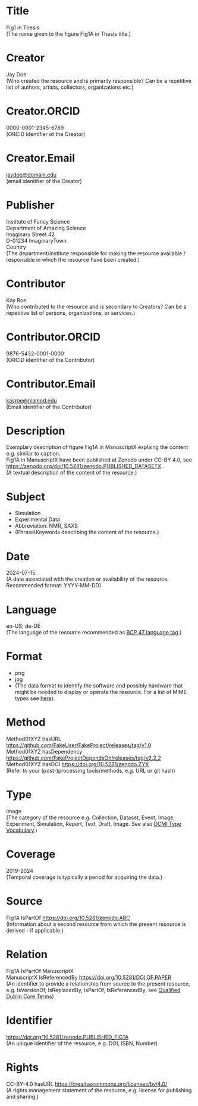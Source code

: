 # Title
Fig1 in Thesis  
(The name given to the figure Fig1A in Thesis title.)

# Creator
Jay Doe  
(Who created the resource and is primarily responsible? Can be a repetitive list of authors, artists, collectors, organizations etc.)

# Creator.ORCID
0000-0001-2345-6789  
(ORCID identifier of the Creator)

# Creator.Email
jaydoe@domain.edu  
(email identifier of the Creator)

# Publisher
Institute of Fancy Science  
Department of Amazing Science  
Imaginary Street 42  
D-01234 ImaginaryTown  
Country  
(The department/institute responsible for making the resource available / responsible in which the resource have been created.)  

# Contributor
Kay Roe  
(Who contributed to the resource and is secondary to Creators? Can be a repetitive list of persons, organizations, or services.)

# Contributor.ORCID
9876-5432-0001-0000  
(ORCID identifier of the Contributor)

# Contributor.Email
kayroe@niamod.edu  
(Email identifier of the Contributor)

# Description
Exemplary description of figure Fig1A in ManuscriptX explaing the content e.g. similar to caption.  
Fig1A in ManuscriptX have been published at Zenodo under CC-BY 4.0, see https://zenodo.org/doi/10.5281/zenodo.PUBLISHED_DATASETX .  
(A textual description of the content of the resource.)

# Subject
* Simulation  
* Experimental Data  
* Abbreviation: NMR, SAXS  
* (Phrase\Keywords describing the content of the resource.)

# Date
2024-07-15  
(A date associated with the creation or availability of the resource. Recommended format: YYYY-MM-DD)

# Language
en-US; de-DE  
(The language of the resource recommended as [BCP 47 language tag](https://doi.org/10.17487/RFC5646).)

# Format
* png
* jpg
* (The data format to identify the software and possibly hardware that
  might be needed to display or operate the resource.
  For a list of MIME types see [here](https://www.iana.org/assignments/media-types/media-types.xhtml)).

# Method
Method01XYZ hasURL https://github.com/FakeUser/FakeProject/releases/tag/v1.0  
Method01XYZ hasDependency https://github.com/FakeProjectDependsOn/releases/tag/v2.2.2  
Method01XYZ hasDOI https://doi.org/10.5281/zenodo.ZYX  
(Refer to your (post-)processing tools/methods, e.g. URL or git hash)

# Type
Image  
(The category of the resource e.g. Collection, Dataset, Event, Image, Experiment, Simulation, Report, Text, Draft, Image. See also [DCMI Type Vocabulary](https://www.dublincore.org/specifications/dublin-core/dcmi-terms/#section-7/).)

# Coverage
2019-2024  
(Temporal coverage is typically a period for acquiring the data.)

# Source
Fig1A IsPartOf https://doi.org/10.5281/zenodo.ABC  
(Information about a second resource from which the present resource is derived - if applicable.)

# Relation
Fig1A IsPartOf ManuscriptX  
ManuscriptX IsReferencedBy https://doi.org/10.5281/DOI.OF.PAPER  
(An identifier to provide a relationship from source to the present resource,  
e.g. IsVersionOf, IsReplacedBy, IsPartOf, IsReferencedBy, see [Qualified Dublin Core Terms](https://www.dublincore.org/specifications/dublin-core/dcmi-terms/))

# Identifier
https://doi.org/10.5281/zenodo.PUBLISHED_FIG1A  
(An unique identifier of the resource, e.g. DOI, ISBN, Number)

# Rights
CC-BY-4.0 hasURL https://creativecommons.org/licenses/by/4.0/  
(A rights management statement of the resource, e.g. license for publishing and sharing.)

